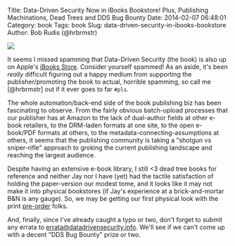 Title: Data-Driven Security Now in iBooks Bookstore! Plus, Publishing Machinations, Dead Trees and DDS Bug Bounty
Date: 2014-02-07 06:48:01
Category: book
Tags: book
Slug: data-driven-security-in-ibooks-bookstore
Author: Bob Rudis (@hrbrmstr)

<a href="https://itunes.apple.com/us/book/data-driven-security/id807033037?mt=11"><img src="http://datadrivensecurity.info/blog/images/2014/02/dds-ibook.png" style="max-width:100%"></a>

It seems I missed spamming that Data-Driven Security (the book) is also up on Apple's [iBooks Store](https://itunes.apple.com/us/book/data-driven-security/id807033037?mt=11). Consider yourself spammed! As an aside, it's been _really_ difficult figuring out a happy medium from supporting the publisher/promoting the book to actual, horrible spamming, so call me [@hrbrmstr] out if it ever goes to far `#pls`.

The whole automation/back-end side of the book publishing biz has been fascinating to observe. From the fairly obvious batch-upload processes that our publisher has at Amazon to the lack of dual-author fields at other e-book retailers, to the DRM-laden formats at one site, to the open e-book/PDF formats at others, to the metadata-connecting-assumptions at others, it seems that the publishing community is taking a "shotgun vs sniper-rifle" approach to groking the current publishing landscape and reaching the largest audience.

Despite having an extensive e-book library, I still <3 dead tree books for reference and neither Jay nor I have (yet) had the tactile satisfaction of holding the paper-version our modest tome, and it looks like it may not make it into physical bookstores (if Jay's experience at a brick-and-mortar B&N is any gauge). So, we may be getting our first physical look with the print [pre-order](http://amzn.to/ddsec) folks.

And, finally, since I've already caught a typo or two, don't forget to submit any errata to [errata@datadrivensecurity.info](mailto:errata@datadrivensecurity.info). We'll see if we can't come up with a decent "DDS Bug Bounty" prize or two.

